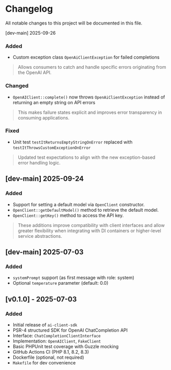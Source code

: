 # Changelog

All notable changes to this project will be documented in this file.

[dev-main] 2025-09-26
### Added
- Custom exception class `OpenAiClientException` for failed completions
> Allows consumers to catch and handle specific errors originating from the OpenAI API.
### Changed
- `OpenAIClient::complete()` now throws `OpenAiClientException` instead of returning an empty string on API errors
> This makes failure states explicit and improves error transparency in consuming applications.
### Fixed
- Unit test `testItReturnsEmptyStringOnError` replaced with `testItThrowsCustomExceptionOnError`
> Updated test expectations to align with the new exception-based error handling logic.

## [dev-main] 2025-09-24
### Added
- Support for setting a default model via `OpenClient` constructor.
- `OpenClient::getDefaultModel()` method to retrieve the default model.
- `OpenClient::getKey()` method to access the API key.
> These additions improve compatibility with client interfaces and allow greater flexibility when integrating with DI containers or higher-level service abstractions.

## [dev-main] 2025-07-03
### Added
- `systemPrompt` support (as first message with role: system)
- Optional `temperature` parameter (default: 0.0)

## [v0.1.0] - 2025-07-03
### Added
- Initial release of `ai-client-sdk`
- PSR-4 structured SDK for OpenAI ChatCompletion API
- Interface: `ChatCompletionClientInterface`
- Implementation: `OpenAIClient`, `FakeClient`
- Basic PHPUnit test coverage with Guzzle mocking
- GitHub Actions CI (PHP 8.1, 8.2, 8.3)
- Dockerfile (optional, not required)
- `Makefile` for dev convenience

